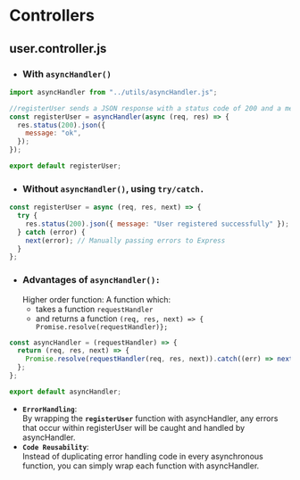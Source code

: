 # Controllers

## user.controller.js

- ### With `asyncHandler()`

```js
import asyncHandler from "../utils/asyncHandler.js";

//registerUser sends a JSON response with a status code of 200 and a message of "ok".
const registerUser = asyncHandler(async (req, res) => {
  res.status(200).json({
    message: "ok",
  });
});

export default registerUser;
```

- ### Without `asyncHandler()`, using `try/catch.`

```js
const registerUser = async (req, res, next) => {
  try {
    res.status(200).json({ message: "User registered successfully" });
  } catch (error) {
    next(error); // Manually passing errors to Express
  }
};
```

- ### Advantages of `asyncHandler():`
  Higher order function: A function which:
  - takes a function `requestHandler`
  - and returns a function `(req, res, next) => {
    Promise.resolve(requestHandler)};`

```js
const asyncHandler = (requestHandler) => {
  return (req, res, next) => {
    Promise.resolve(requestHandler(req, res, next)).catch((err) => next(err));
  };
};

export default asyncHandler;
```

- **`ErrorHandling`**: \
   By wrapping the **`registerUser`** function with asyncHandler, any errors that occur within registerUser will be caught and handled by asyncHandler.
- **`Code Reusability`**: \
   Instead of duplicating error handling code in every asynchronous function, you can simply wrap each function with asyncHandler.
